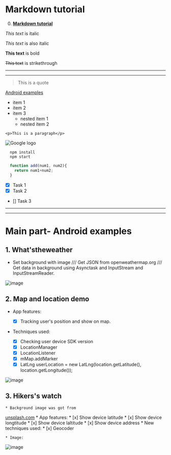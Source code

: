 # Markdown tutorial
0. **[Markdown tutorial](https://www.youtube.com/watch?v=HUBNt18RFbo)**

*This text* is italic 

_This text_ is also italic

__This text__ is bold
<!-- Strikethrough -->
~~This text~~ is strikethrough

<!-- Horizontal rule -->
---
___

<!-- Block quote -->
> This is a quote

<!-- Links -->
[Android examples](https://github.com/lvtute/Android-Examples)

<!-- UL -->
* item 1
* item 2
* item 3
  * nested item 1
  * nested item 2

<!-- Inline code block -->
`<p>This is a paragraph</p>`

<!-- Image -->
![Google logo](https://www.google.com/images/branding/googlelogo/1x/googlelogo_color_272x92dp.png)

<!-- Code blocks -->
```
  npm install
  npm start
```

```javascript
  function add(num1, num2){
    return num1+num2;
  }
```

<!-- Task lists -->
* [x] Task 1
* [x] Task 2
* [] Task 3


---
___
# Main part- Android examples
## 1. **What'stheweather**
  * Set background with image /// Get JSON from openweathermap.org /// Get data in background using Asynctask and InputStream and InputStreamReader. 

  
![image](https://user-images.githubusercontent.com/16172615/73701569-8a1c7a80-471c-11ea-9436-18eb4f488cba.png)

## 2. **Map and location demo**
  * App features:
 
    * [x] Tracking user's position and show on map.
   
  * Techniques used:
    
    * [x] Checking user device SDK version
    * [x] LocationManager
    * [x] LocationListener
    * [x] mMap.addMarker
    * [x] LatLng userLocation = new LatLng(location.getLatitude(), location.getLongitude());
    
  ![image](https://user-images.githubusercontent.com/16172615/74205687-fb26d980-4caa-11ea-82d7-e25bfa0ad8ed.png)


  ## 3. **Hikers's watch**
    * Background image was got from 
  [unsplash.com](https://unsplash.com/)
    * App features:
      * [x] Show device latitude
      * [x] Show device longtitude
      * [x] Show device laltitude
      * [x] Show device address
    * New techniques used:
      * [x] Geocoder

    * Image:
![image](https://user-images.githubusercontent.com/16172615/74294133-97b2af80-4d6f-11ea-8cc6-d6b18563eac4.png)
